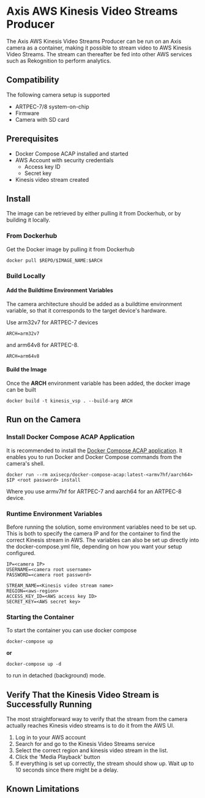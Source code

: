 # Axis AWS Kinesis Video Streams Producer

The Axis AWS Kinesis Video Streams Producer can be run on an Axis camera as a container, making it possible to stream video to AWS Kinesis Video Streams. The stream can thereafter be fed into other AWS services such as Rekognition to perform analytics.

## Compatibility

The following camera setup is supported

- ARTPEC-7/8 system-on-chip
- Firmware
- Camera with SD card

## Prerequisites

- Docker Compose ACAP installed and started
- AWS Account with security credentials
  - Access key ID
  - Secret key
- Kinesis video stream created

## Install

The image can be retrieved by either pulling it from Dockerhub, or by building it locally.

### From Dockerhub

Get the Docker image by pulling it from Dockerhub

```
docker pull $REPO/$IMAGE_NAME:$ARCH
```

### Build Locally

#### Add the Buildtime Environment Variables

The camera architecture should be added as a buildtime environment variable, so that it corresponds to the target device's hardware.

Use arm32v7 for ARTPEC-7 devices

```
ARCH=arm32v7
```

and arm64v8 for ARTPEC-8.

```
ARCH=arm64v8
```

#### Build the Image

Once the __ARCH__ environment variable has been added, the docker image can be built

```
docker build -t kinesis_vsp . --build-arg ARCH
```

## Run on the Camera

### Install Docker Compose ACAP Application

It is recommended to install the [Docker Compose ACAP application](https://github.com/AxisCommunications/docker-compose-acap). It enables you to run Docker and Docker Compose commands from the camera's shell.

```
docker run --rm axisecp/docker-compose-acap:latest-<armv7hf/aarch64> $IP <root password> install
```

Where you use armv7hf for ARTPEC-7 and aarch64 for an ARTPEC-8 device.

### Runtime Environment Variables

Before running the solution, some environment variables need to be set up.
This is both to specify the camera IP and for the container to find the correct Kinesis stream in AWS. The variables can also be set up directly into the docker-compose.yml file, depending on how you want your setup configured.

```
IP=<camera IP>
USERNAME=<camera root username>
PASSWORD=<camera root password>

STREAM_NAME=<Kinesis video stream name>
REGION=<aws-region>
ACCESS_KEY_ID=<AWS access key ID>
SECRET_KEY=<AWS secret key>
```

### Starting the Container

To start the container you can use docker compose

```
docker-compose up
```

__or__

```
docker-compose up -d
```

to run in detached (background) mode.


## Verify That the Kinesis Video Stream is Successfully Running

The most straightforward way to verify that the stream from the camera actually reaches Kinesis video streams is to do it from the AWS UI. 

1. Log in to your AWS account
2. Search for and go to the Kinesis Video Streams service
3. Select the correct region and kinesis video stream in the list.
4. Click the 'Media Playback' button
5. If everything is set up correctly, the stream should show up. Wait up to 10 seconds since there might be a delay. 

## Known Limitations
